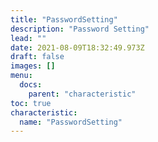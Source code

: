 ```yaml
---
title: "PasswordSetting"
description: "Password Setting"
lead: ""
date: 2021-08-09T18:32:49.973Z
draft: false
images: []
menu:
  docs:
    parent: "characteristic"
toc: true
characteristic:
  name: "PasswordSetting"
---
```

